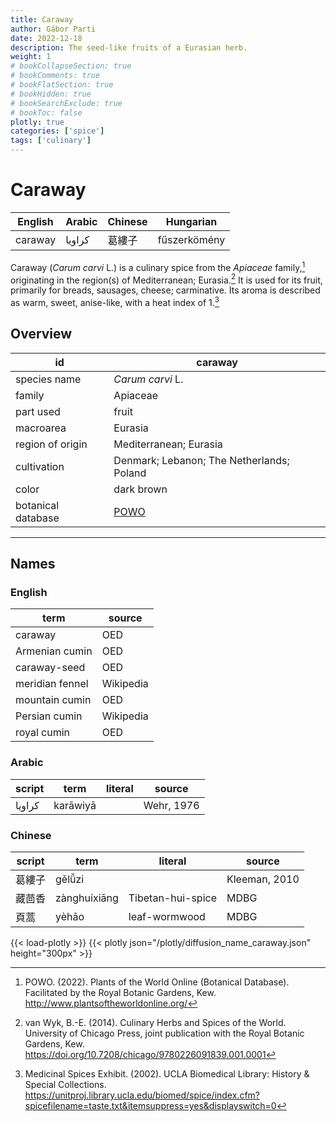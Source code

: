 ```yaml
---
title: Caraway
author: Gábor Parti
date: 2022-12-18
description: The seed-like fruits of a Eurasian herb.
weight: 1
# bookCollapseSection: true
# bookComments: true
# bookFlatSection: true
# bookHidden: true
# bookSearchExclude: true
# bookToc: false
plotly: true
categories: ['spice']
tags: ['culinary']
---
```


# Caraway

|English|Arabic|Chinese|  Hungarian  |
|-------|------|-------|-------------|
|caraway|كراويا|  葛縷子  |fűszerkömény |

Caraway (*Carum carvi* L.) is a culinary spice from the *Apiaceae* family,[^powo] originating in the region(s) of Mediterranean; Eurasia.[^van_wyk_culinary_2014] It is used for its fruit, primarily for breads, sausages, cheese; carminative. Its aroma is described as warm, sweet, anise-like, with a heat index of 1.[^ucla_medicinal_2002]

## Overview

|        id        |                      caraway                      |
|------------------|---------------------------------------------------|
|   species name   |                  *Carum carvi* L.                 |
|      family      |                      Apiaceae                     |
|     part used    |                       fruit                       |
|     macroarea    |                      Eurasia                      |
| region of origin |               Mediterranean; Eurasia              |
|    cultivation   |     Denmark; Lebanon; The Netherlands; Poland     |
|       color      |                     dark brown                    |
|botanical database|[POWO](https://powo.science.kew.org/taxon/839677-1)|

***

## Names

### English

|      term     |  source |
|---------------|---------|
|    caraway    |   OED   |
| Armenian cumin|   OED   |
|  caraway-seed |   OED   |
|meridian fennel|Wikipedia|
| mountain cumin|   OED   |
| Persian cumin |Wikipedia|
|  royal cumin  |   OED   |

### Arabic

|script|  term  |literal|  source  |
|------|--------|-------|----------|
|كراويا|karāwiyā|       |Wehr, 1976|

### Chinese

|script|    term    |     literal     |    source   |
|------|------------|-----------------|-------------|
|  葛縷子 |   gělǚzi   |                 |Kleeman, 2010|
|  藏茴香 |zànghuíxiāng|Tibetan-hui-spice|     MDBG    |
|  頁蒿  |    yèhāo   |  leaf-wormwood  |     MDBG    |

{{< load-plotly >}}
{{< plotly json="/plotly/diffusion_name_caraway.json" height="300px" >}}

[^powo]: POWO. (2022). Plants of the World Online (Botanical Database). Facilitated by the Royal Botanic Gardens, Kew. http://www.plantsoftheworldonline.org/
[^van_wyk_culinary_2014]: van Wyk, B.-E. (2014). Culinary Herbs and Spices of the World. University of Chicago Press, joint publication with the Royal Botanic Gardens, Kew. https://doi.org/10.7208/chicago/9780226091839.001.0001
[^ucla_medicinal_2002]: Medicinal Spices Exhibit. (2002). UCLA Biomedical Library: History & Special Collections. https://unitproj.library.ucla.edu/biomed/spice/index.cfm?spicefilename=taste.txt&itemsuppress=yes&displayswitch=0

